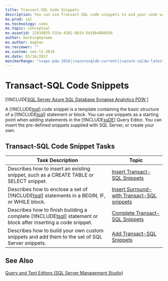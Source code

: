 ```yaml
---
title: Transact-SQL Code Snippets
description: You can use Transact-SQL code snippets to aid your code writing. Look here for a list of snippet tasks with links to articles that describe them.
ms.prod: sql
ms.technology: ssms
ms.topic: conceptual
ms.assetid: 12834855-535a-4102-8b19-5d18b4080926
author: markingmyname
ms.author: maghan
ms.reviewer: ""
ms.custom: seo-lt-2019
ms.date: 03/16/2017
monikerRange: ">=aps-pdw-2016||=azuresqldb-current||=azure-sqldw-latest||>=sql-server-2016||>=sql-server-linux-2017||=azuresqldb-mi-current"
---
```


# Transact-SQL Code Snippets

[!INCLUDE[SQL Server Azure SQL Database Synapse Analytics PDW ](../../includes/applies-to-version/sql-asdb-asdbmi-asa-pdw.md)]

A [!INCLUDE[tsql](../../includes/tsql-md.md)].code snippet is a template containing the basic structure of a [!INCLUDE[tsql](../../includes/tsql-md.md)] statement or block. You can use snippets as a starting point when adding statements in the [!INCLUDE[ssDE](../../includes/ssde-md.md)] Query Editor. You can insert the pre-defined snippets supplied with SQL Server, or create your own.  

## Transact-SQL Code Snippet Tasks  
  
|Task Description|Topic|  
|----------------------|-----------|  
|Describes how to insert an existing snippet, such as a CREATE TABLE or SELECT snippet.|[Insert Transact-SQL Snippets](./insert-transact-sql-snippets.md)|  
|Describes how to enclose a set of [!INCLUDE[tsql](../../includes/tsql-md.md)] statements in a BEGIN, IF, or WHILE block.|[Insert Surround-with Transact-SQL snippets](./insert-surround-with-transact-sql-snippets.md)|  
|Describes how to finish building a complete [!INCLUDE[tsql](../../includes/tsql-md.md)] statement or block after inserting a code snippet.|[Complete Transact-SQL Snippets](./complete-transact-sql-snippets.md)|  
|Describes how to build your own custom snippets and add them to the set of SQL Server snippets.|[Add Transact-SQL Snippets](./add-transact-sql-snippets.md)|  
  
## See Also

[Query and Text Editors &#40;SQL Server Management Studio&#41;](../f1-help/database-engine-query-editor-sql-server-management-studio.md)